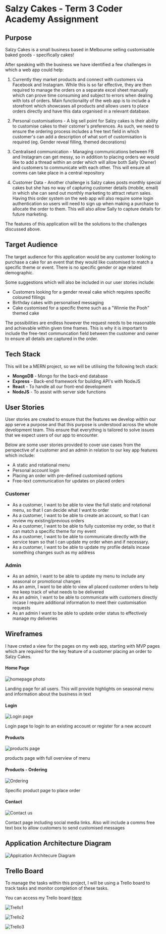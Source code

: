 # Salzy Cakes - Term 3 Coder Academy Assignment

## Purpose

Salzy Cakes is a small business based in Melbourne selling customisable baked goods - specifically cakes!

After speaking with the business we have identified a few challenges in which a web app could help:

1. Currently they market products and connect with customers via Facebook and Instagram. While this is so far effective, they are then required to manage the orders on a separate excel sheet manually which can prove time consuming and subject to errors when dealing with lots of orders. Main functionality of the web app is to include a storefront which showcases all products and allows users to place orders directly and have this data organised in a relevant database.

2. Personal customisations - A big sell point for Salzy cakes is their ability to customise cakes to their cstomer's preferences. As such, we need to ensure the ordering process includes a free text field in which customer's can add a description of what sort of customisation is required (eg. Gender reveal filling,  themed decorations)

3. Centralised communication - Managing communications between FB and Instagram can get messy, so in addition to placing orders we would like to add a thread within an order which will allow both Sally (Owner) and customers to communicate with each other. This will ensure all comms can take place in a central repository

4. Customer Data - Another challenge is Salzy cakes posts monthly special cakes but she has no way of capturing customer details (mobile, email) in which she can send out monthly marketing to attract return sales. Having this order system on the web app will also require some login authentication so users will need to sign up when making a purchase to allocate the order to them. This will also allow Sally to capture details for future marketing.

The features of this application will be the solutions to the challenges discussed above.

## Target Audience

The target audience for this application would be any customer looking to purchase a cake for an event that they would like customised to match a specific theme or event. There is no specific gender or age related demographic.

Some suggestions which will also be included in our user stories include:

- Customers looking for a gender reveal cake which requires specific coloured fillings
- Birthday cakes with personalised messaging
- Cake customised for a specific theme such as a "Winnie the Pooh" themed cake

The possibilities are endless however the request needs to be reasonable and achievable within given time frames. This is why it is important to include the free-text communcation field between the customer and owner to ensure all details are captured in the order. 

## Tech Stack

This will be a MERN project, so we will be utilising the following tech stack:

- **MongoDB** - Mongo for the back-end database
- **Express** - Back-end framework for building API's with NodeJS
- **React** - To handle all our front-end development
- **NodeJS** - To assist with server side functions



## User Stories

User stories are created to ensure that the features we develop within our app serve a purpose and that this purpose is understood across the whole development team. This ensure that everything is tailored to solve issues that we expect users of our app to encounter. 

Below are some user stories provided to cover use cases from the perspective of a customer and an admin in relation to our key app features which include:

- A static and rotational menu
- Personal account login
- Placing an order with pre-defined customised options
- Free-text communication for updates on placed orders

### Customer

- As a customer, I want to be able to view the full static and rotational menu, so that I can decide what I want to order
- As a customer, I want to be able to create an account, so that I can review my existing/previous orders
- As a customer, I want to be able to fully customise my order, so that it can match a specific theme for my event
- As a customer, I want to be able to communicate directly with the service team so that I can update my order when and if necessary.
- As a customer, I want to be able to update my profile details incase something changes such as my address

### Admin

- As an admin, I want to be able to update my menu to include any seasonal or promotional changes
- As an amin, I want to be able to view all placed customer orders to help me keep track of what needs to be delivered
- As an admin, I want to be able to communicate with customers directly incase I require additional information to meet their customisation requests
- As an admin I want to be able to update order status to effectively manage my deliveries

## Wireframes

I have creted a view for the pages on my web app, starting with MVP pages which are required for the key feature of a customer placing an order to Salzy Cakes.

#### Home Page

![homepage photo](/docs/Homepage.PNG) 

Landing page for all users. This will provide highlights on seasonal menu and information about the business in text

#### Login

![Login page](/docs/Login.PNG)

Login page to login to an existing account or register for a new account

#### Products

![products page](/docs/menu.PNG)

products page with full overview of menu

#### Products - Ordering

![Ordering](/docs/Product.PNG)

Specific product page to place order

#### Contact 

![Contact us](/docs/Contact.PNG)

Contact page including social media links. Also will include a comms free text box to allow customers to send customised messages

## Application Architecture Diagram

![Applcation Architecure Diagram](./docs/AAD.PNG)

## Trello Board

To manage the tasks within this project, I will be using a Trello board to track tasks and monitor completion of these tasks. 

You can access my Trello board [Here](https://trello.com/b/dS3Sozzf/salzy-cakes)

![Trello1](/docs/Trello1.PNG)

![Trello2](/docs/trello2.PNG)

![Trello3](/docs/trello3.PNG)



